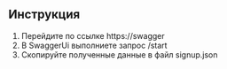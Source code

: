 ## Инструкция

1. Перейдите по ссылке https://swagger
1. В SwaggerUi выполниете запрос /start
1. Скопируйте полученные данные в файл signup.json